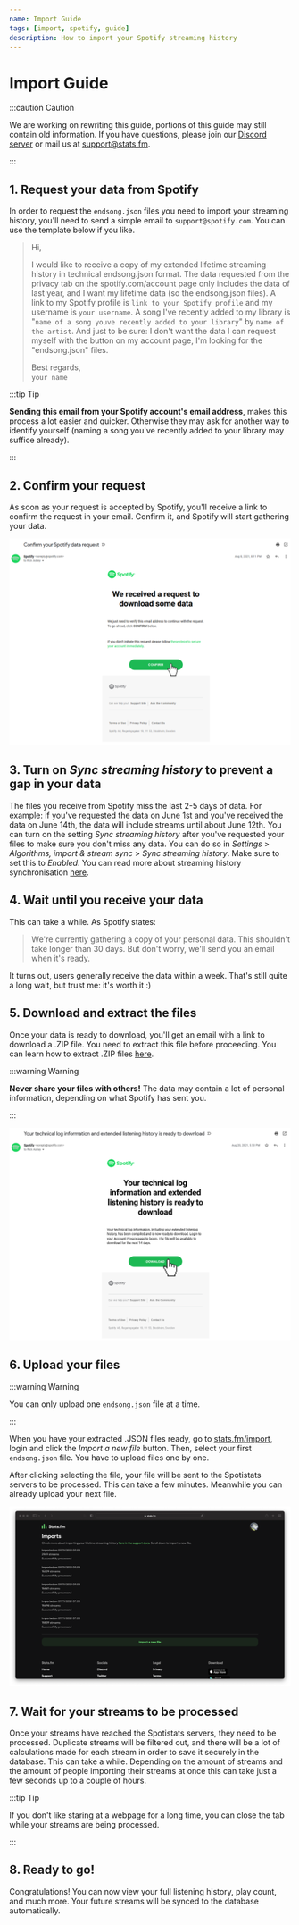 ```yaml
---
name: Import Guide
tags: [import, spotify, guide]
description: How to import your Spotify streaming history
---
```


# Import Guide

:::caution Caution

We are working on rewriting this guide, portions of this guide may still contain old information. If you have questions, please join our [Discord server](https://discord.gg/aV9EtB3) or mail us at [support@stats.fm](mailto:support@stats.fm).

:::

## 1. Request your data from Spotify

In order to request the `endsong.json` files you need to import your streaming history, you'll need to send a simple email to `support@spotify.com`. You can use the template below if you like.

> Hi,
>
> I would like to receive a copy of my extended lifetime streaming history in technical endsong.json format. The data requested from the privacy tab on the spotify.com/account page only includes the data of last year, and I want my lifetime data (so the endsong.json files). A link to my Spotify profile is `link to your Spotify profile` and my username is `your username`. A song I've recently added to my library is "`name of a song youve recently added to your library`" by `name of the artist`.
> And just to be sure: I don't want the data I can request myself with the button on my account page, I'm looking for the "endsong.json" files.
>
> Best regards, <br /> `your name`

:::tip Tip

**Sending this email from your Spotify account's email address**, makes this process a lot easier and quicker. Otherwise they may ask for another way to identify yourself (naming a song you've recently added to your library may suffice already).

:::

## 2. Confirm your request

As soon as your request is accepted by Spotify, you'll receive a link to confirm the request in your email. Confirm it, and Spotify will start gathering your data.

![Step 2 image](./step-2.png)

## 3. Turn on _Sync streaming history_ to prevent a gap in your data

The files you receive from Spotify miss the last 2-5 days of data. For example: if you've requested the data on June 1st and you've received the data on June 14th, the data will include streams until about June 12th. You can turn on the setting _Sync streaming history_ after you've requested your files to make sure you don't miss any data. You can do so in _Settings_ > _Algorithms, import & stream sync_ > _Sync streaming history_. Make sure to set this to _Enabled_. You can read more about streaming history synchronisation [here](../streams/sync).

## 4. Wait until you receive your data

This can take a while. As Spotify states:

> We're currently gathering a copy of your personal data. This shouldn't take longer than 30 days. But don't worry, we'll send you an email when it's ready.

It turns out, users generally receive the data within a week. That's still quite a long wait, but trust me: it's worth it :)

## 5. Download and extract the files

Once your data is ready to download, you'll get an email with a link to download a .ZIP file. You need to extract this file before proceeding. You can learn how to extract .ZIP files [here](https://www.youtube.com/watch?v=do3u3tXAbWQ).

:::warning Warning

**Never share your files with others!** The data may contain a lot of personal information, depending on what Spotify has sent you.

:::

![Step 5 image](./step-5.png)

## 6. Upload your files

:::warning Warning

You can only upload one `endsong.json` file at a time.

:::

When you have your extracted .JSON files ready, go to [stats.fm/import](https://stats.fm/import), login and click the _Import a new file_ button. Then, select your first `endsong.json` file. You have to upload files one by one.

After clicking selecting the file, your file will be sent to the Spotistats servers to be processed. This can take a few minutes. Meanwhile you can already upload your next file.

![Step 6 image](./step-6.png)

## 7. Wait for your streams to be processed

Once your streams have reached the Spotistats servers, they need to be processed. Duplicate streams will be filtered out, and there will be a lot of calculations made for each stream in order to save it securely in the database. This can take a while. Depending on the amount of streams and the amount of people importing their streams at once this can take just a few seconds up to a couple of hours.

:::tip Tip

If you don't like staring at a webpage for a long time, you can close the tab while your streams are being processed.

:::

## 8. Ready to go!

Congratulations! You can now view your full listening history, play count, and much more. Your future streams will be synced to the database automatically.
